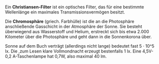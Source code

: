 Ein **Christiansen-Filter** ist ein optisches Filter, das für eine bestimmte Wellenlänge ein maximales Transmissionsvermögen besitzt.

Die **Chromosphäre** (griech. Farbhülle) ist die an die Photosphäre anschließende Gasschicht in der Atmosphäre der Sonne. Sie besteht überwiegend aus Wasserstoff und Helium, erstreckt sich bis etwa 2.000 Kilometer über die Photosphäre und geht dann in die Sonnenkorona über.

Sonne auf dem Buch verträgt (allerdings nicht lange) bedeutet  fast 5 · 10^5 lx. Die ,zum Lesen klare Vollmondnacht erzeugt bestenfalls 1 lx. Eine 4,5V-0,2 A-Taschenlampe hat 0,7W, also maximal 40 lm.

